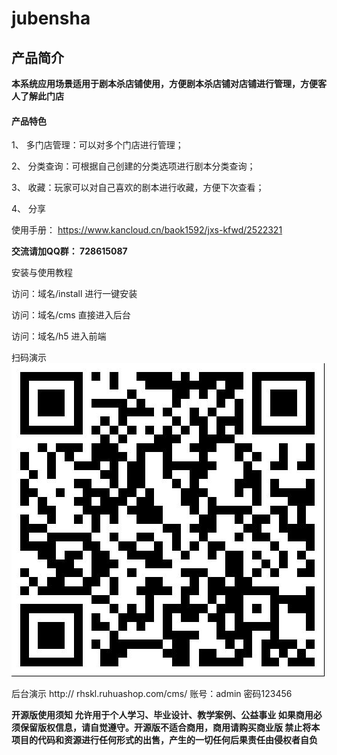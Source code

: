 # jubensha
## 产品简介

**本系统应用场景适用于剧本杀店铺使用，方便剧本杀店铺对店铺进行管理，方便客人了解此门店**

#### 产品特色

1、 多门店管理：可以对多个门店进行管理；

2、 分类查询：可根据自己创建的分类选项进行剧本分类查询；

3、 收藏：玩家可以对自己喜欢的剧本进行收藏，方便下次查看；

4、 分享

使用手册： https://www.kancloud.cn/baok1592/jxs-kfwd/2522321

**交流请加QQ群： 728615087**

安装与使用教程

访问：域名/install 进行一键安装

访问：域名/cms 直接进入后台

访问：域名/h5 进入前端

扫码演示
![](README_files/1.jpg)

后台演示
http://	rhskl.ruhuashop.com/cms/ 账号：admin 密码123456

**开源版使用须知
允许用于个人学习、毕业设计、教学案例、公益事业
如果商用必须保留版权信息，请自觉遵守。开源版不适合商用，商用请购买商业版
禁止将本项目的代码和资源进行任何形式的出售，产生的一切任何后果责任由侵权者自负**